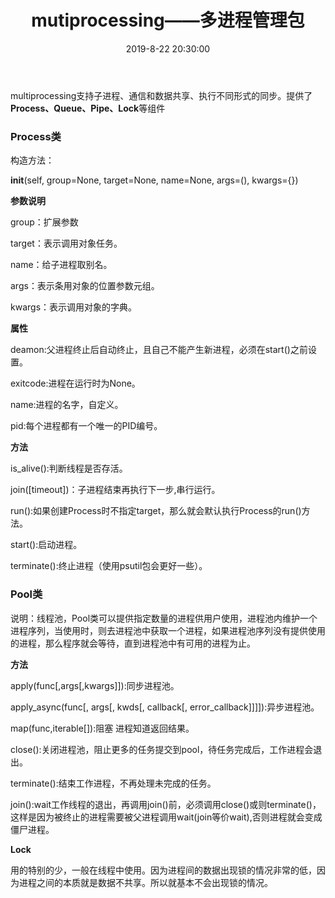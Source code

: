﻿---
title: mutiprocessing——多进程管理包
id: 5
date: 2019-8-22 20:30:00
tags: 第三方模块
comment: true
---

multiprocessing支持子进程、通信和数据共享、执行不同形式的同步。提供了**Process、Queue、Pipe、Lock**等组件

### Process类

构造方法：

__init__(self, group=None, target=None, name=None, args=(), kwargs={})

**参数说明**

group：扩展参数

target：表示调用对象任务。

name：给子进程取别名。

args：表示条用对象的位置参数元组。

kwargs：表示调用对象的字典。

<!-----more----->

**属性**

deamon:父进程终止后自动终止，且自己不能产生新进程，必须在start()之前设置。

exitcode:进程在运行时为None。

name:进程的名字，自定义。

pid:每个进程都有一个唯一的PID编号。

**方法**

is_alive():判断线程是否存活。

join([timeout])：子进程结束再执行下一步,串行运行。

run():如果创建Process时不指定target，那么就会默认执行Process的run()方法。

start():启动进程。

terminate():终止进程（使用psutil包会更好一些）。

### Pool类

说明：线程池，Pool类可以提供指定数量的进程供用户使用，进程池内维护一个进程序列，当使用时，则去进程池中获取一个进程，如果进程池序列没有提供使用的进程，那么程序就会等待，直到进程池中有可用的进程为止。

**方法**

apply(func[,args[,kwargs]]):同步进程池。

apply_async(func[, args[, kwds[, callback[, error_callback]]]]):异步进程池。

map(func,iterable[]):阻塞 进程知道返回结果。

close():关闭进程池，阻止更多的任务提交到pool，待任务完成后，工作进程会退出。

terminate():结束工作进程，不再处理未完成的任务。

join():wait工作线程的退出，再调用join()前，必须调用close()或则terminate()，这样是因为被终止的进程需要被父进程调用wait(join等价wait),否则进程就会变成僵尸进程。

**Lock**

用的特别的少，一般在线程中使用。因为进程间的数据出现锁的情况非常的低，因为进程之间的本质就是数据不共享。所以就基本不会出现锁的情况。

